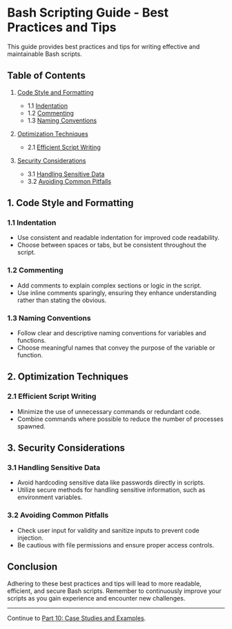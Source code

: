 # Bash Scripting Guide - Best Practices and Tips

This guide provides best practices and tips for writing effective and maintainable Bash scripts.

## Table of Contents

1. [Code Style and Formatting](#1-code-style-and-formatting)
   - 1.1 [Indentation](#11-indentation)
   - 1.2 [Commenting](#12-commenting)
   - 1.3 [Naming Conventions](#13-naming-conventions)

2. [Optimization Techniques](#2-optimization-techniques)
   - 2.1 [Efficient Script Writing](#21-efficient-script-writing)

3. [Security Considerations](#3-security-considerations)
   - 3.1 [Handling Sensitive Data](#31-handling-sensitive-data)
   - 3.2 [Avoiding Common Pitfalls](#32-avoiding-common-pitfalls)

## 1. Code Style and Formatting

### 1.1 Indentation

- Use consistent and readable indentation for improved code readability.
- Choose between spaces or tabs, but be consistent throughout the script.

### 1.2 Commenting

- Add comments to explain complex sections or logic in the script.
- Use inline comments sparingly, ensuring they enhance understanding rather than stating the obvious.

### 1.3 Naming Conventions

- Follow clear and descriptive naming conventions for variables and functions.
- Choose meaningful names that convey the purpose of the variable or function.

## 2. Optimization Techniques

### 2.1 Efficient Script Writing

- Minimize the use of unnecessary commands or redundant code.
- Combine commands where possible to reduce the number of processes spawned.

## 3. Security Considerations

### 3.1 Handling Sensitive Data

- Avoid hardcoding sensitive data like passwords directly in scripts.
- Utilize secure methods for handling sensitive information, such as environment variables.

### 3.2 Avoiding Common Pitfalls

- Check user input for validity and sanitize inputs to prevent code injection.
- Be cautious with file permissions and ensure proper access controls.

## Conclusion

Adhering to these best practices and tips will lead to more readable, efficient, and secure Bash scripts. Remember to continuously improve your scripts as you gain experience and encounter new challenges.

---
Continue to [Part 10: Case Studies and Examples](10.examples.md).
